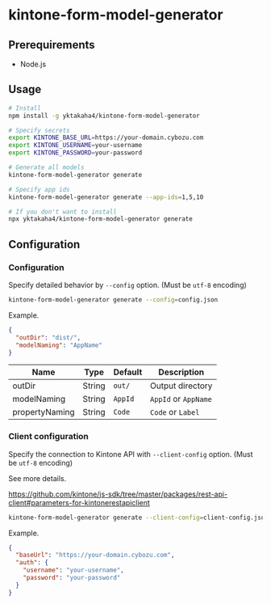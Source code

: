 # kintone-form-model-generator

## Prerequirements

- Node.js

## Usage

```sh
# Install
npm install -g yktakaha4/kintone-form-model-generator

# Specify secrets
export KINTONE_BASE_URL=https://your-domain.cybozu.com
export KINTONE_USERNAME=your-username
export KINTONE_PASSWORD=your-password

# Generate all models
kintone-form-model-generator generate

# Specify app ids
kintone-form-model-generator generate --app-ids=1,5,10

# If you don't want to install
npx yktakaha4/kintone-form-model-generator generate
```

## Configuration

### Configuration

Specify detailed behavior by `--config` option. (Must be `utf-8` encoding)

```sh
kintone-form-model-generator generate --config=config.json
```

Example.

```json
{
  "outDir": "dist/",
  "modelNaming": "AppName"
}
```

| Name | Type | Default | Description |
| ---- | ---- | ---- | ---- |
| outDir | String | `out/` | Output directory |
| modelNaming | String | `AppId` | `AppId` or `AppName` |
| propertyNaming | String | `Code` | `Code` or `Label` |

### Client configuration

Specify the connection to Kintone API with `--client-config` option. (Must be `utf-8` encoding)

See more details.

https://github.com/kintone/js-sdk/tree/master/packages/rest-api-client#parameters-for-kintonerestapiclient

```sh
kintone-form-model-generator generate --client-config=client-config.json
```

Example.

```json
{
  "baseUrl": "https://your-domain.cybozu.com",
  "auth": {
    "username": "your-username",
    "password": "your-password"
  }
}
```
